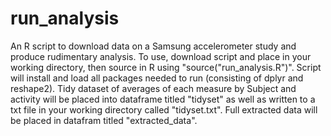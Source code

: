 # run_analysis
An R script to download data on a Samsung accelerometer study and produce rudimentary analysis.
To use, download script and place in your working directory, then source in R using "source("run_analysis.R")".
Script will install and load all packages needed to run (consisting of dplyr and reshape2).
Tidy dataset of averages of each measure by Subject and activity will be placed into dataframe titled "tidyset" as well as written to a txt file in your working directory called "tidyset.txt".
Full extracted data will be placed in datafram titled "extracted_data".
